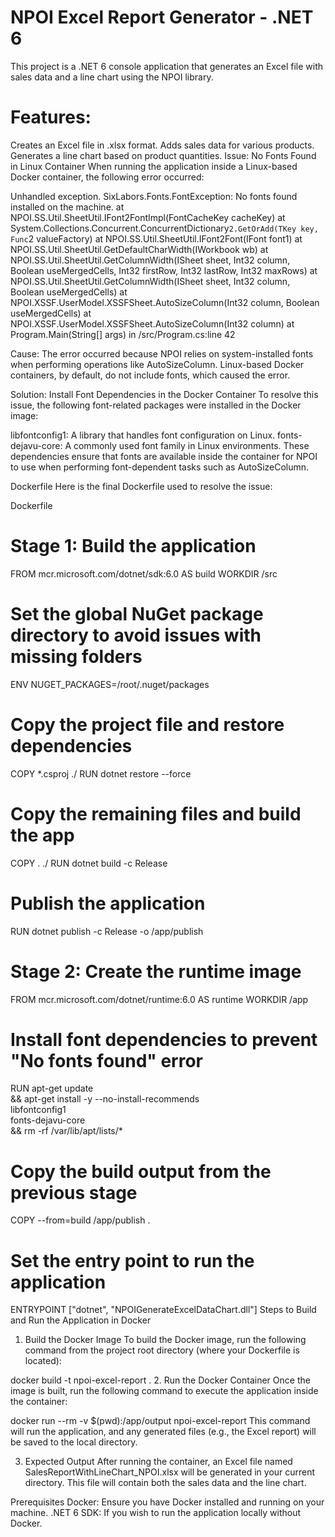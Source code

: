 # NPOI Excel Report Generator - .NET 6
This project is a .NET 6 console application that generates an Excel file with sales data and a line chart using the NPOI library.

# Features:
Creates an Excel file in .xlsx format.
Adds sales data for various products.
Generates a line chart based on product quantities.
Issue: No Fonts Found in Linux Container
When running the application inside a Linux-based Docker container, the following error occurred:


Unhandled exception. SixLabors.Fonts.FontException: No fonts found installed on the machine.
   at NPOI.SS.Util.SheetUtil.IFont2FontImpl(FontCacheKey cacheKey)
   at System.Collections.Concurrent.ConcurrentDictionary`2.GetOrAdd(TKey key, Func`2 valueFactory)
   at NPOI.SS.Util.SheetUtil.IFont2Font(IFont font1)
   at NPOI.SS.Util.SheetUtil.GetDefaultCharWidth(IWorkbook wb)
   at NPOI.SS.Util.SheetUtil.GetColumnWidth(ISheet sheet, Int32 column, Boolean useMergedCells, Int32 firstRow, Int32 lastRow, Int32 maxRows)
   at NPOI.SS.Util.SheetUtil.GetColumnWidth(ISheet sheet, Int32 column, Boolean useMergedCells)
   at NPOI.XSSF.UserModel.XSSFSheet.AutoSizeColumn(Int32 column, Boolean useMergedCells)
   at NPOI.XSSF.UserModel.XSSFSheet.AutoSizeColumn(Int32 column)
   at Program.Main(String[] args) in /src/Program.cs:line 42
   
Cause:
The error occurred because NPOI relies on system-installed fonts when performing operations like AutoSizeColumn. Linux-based Docker containers, by default, do not include fonts, which caused the error.

Solution: Install Font Dependencies in the Docker Container
To resolve this issue, the following font-related packages were installed in the Docker image:

libfontconfig1: A library that handles font configuration on Linux.
fonts-dejavu-core: A commonly used font family in Linux environments.
These dependencies ensure that fonts are available inside the container for NPOI to use when performing font-dependent tasks such as AutoSizeColumn.

Dockerfile
Here is the final Dockerfile used to resolve the issue:

Dockerfile
# Stage 1: Build the application
FROM mcr.microsoft.com/dotnet/sdk:6.0 AS build
WORKDIR /src

# Set the global NuGet package directory to avoid issues with missing folders
ENV NUGET_PACKAGES=/root/.nuget/packages

# Copy the project file and restore dependencies
COPY *.csproj ./
RUN dotnet restore --force

# Copy the remaining files and build the app
COPY . ./
RUN dotnet build -c Release

# Publish the application
RUN dotnet publish -c Release -o /app/publish

# Stage 2: Create the runtime image
FROM mcr.microsoft.com/dotnet/runtime:6.0 AS runtime
WORKDIR /app

# Install font dependencies to prevent "No fonts found" error
RUN apt-get update \
    && apt-get install -y --no-install-recommends \
       libfontconfig1 \
       fonts-dejavu-core \
    && rm -rf /var/lib/apt/lists/*

# Copy the build output from the previous stage
COPY --from=build /app/publish .

# Set the entry point to run the application
ENTRYPOINT ["dotnet", "NPOIGenerateExcelDataChart.dll"]
Steps to Build and Run the Application in Docker
1. Build the Docker Image
To build the Docker image, run the following command from the project root directory (where your Dockerfile is located):


docker build -t npoi-excel-report .
2. Run the Docker Container
Once the image is built, run the following command to execute the application inside the container:


docker run --rm -v $(pwd):/app/output npoi-excel-report
This command will run the application, and any generated files (e.g., the Excel report) will be saved to the local directory.

3. Expected Output
After running the container, an Excel file named SalesReportWithLineChart_NPOI.xlsx will be generated in your current directory. This file will contain both the sales data and the line chart.

Prerequisites
Docker: Ensure you have Docker installed and running on your machine.
.NET 6 SDK: If you wish to run the application locally without Docker.
